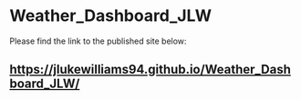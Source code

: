 # Weather_Dashboard_JLW

Please find the link to the published site below:

## https://jlukewilliams94.github.io/Weather_Dashboard_JLW/
